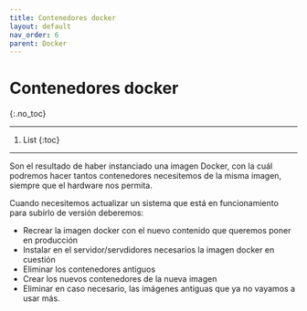 ```yaml
---
title: Contenedores docker
layout: default
nav_order: 6
parent: Docker
---
```


# Contenedores docker
{:.no_toc}

---

1. List
{:toc}

---

Son el resultado de haber instanciado una imagen Docker, con la cuál podremos hacer tantos contenedores necesitemos de la misma imagen, siempre que el hardware nos permita.

Cuando necesitemos actualizar un sistema que está en funcionamiento para subirlo de versión deberemos:

- Recrear la imagen docker con el nuevo contenido que queremos poner en producción
- Instalar en el servidor/servdidores necesarios la imagen docker en cuestión
- Eliminar los contenedores antiguos
- Crear los nuevos contenedores de la nueva imagen
- Eliminar en caso necesario, las imágenes antiguas que ya no vayamos a usar más.